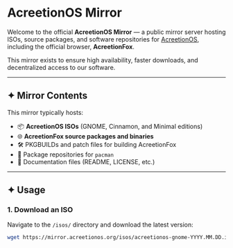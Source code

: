 # AcreetionOS Mirror

Welcome to the official **AcreetionOS Mirror** — a public mirror server hosting ISOs, source packages, and software repositories for [AcreetionOS](https://acreetionos.org), including the official browser, **AcreetionFox**.

This mirror exists to ensure high availability, faster downloads, and decentralized access to our software.

---

## ✦ Mirror Contents

This mirror typically hosts:

- 📦 **AcreetionOS ISOs** (GNOME, Cinnamon, and Minimal editions)
- 🌐 **AcreetionFox source packages and binaries**
- 🛠️ PKGBUILDs and patch files for building AcreetionFox
- 📁 Package repositories for `pacman`
- 📜 Documentation files (README, LICENSE, etc.)

---

## ✦ Usage

### 1. Download an ISO

Navigate to the `/isos/` directory and download the latest version:

```bash
wget https://mirror.acreetionos.org/isos/acreetionos-gnome-YYYY.MM.DD.iso
